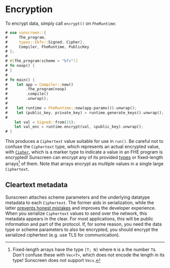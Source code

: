 # Encryption
To encrypt data, simply call `encrypt()` on `FheRuntime`:
```rust
# use sunscreen::{
#     fhe_program,
#     types::{bfv::Signed, Cipher},
#     Compiler, FheRuntime, PublicKey
# };
#
# #[fhe_program(scheme = "bfv")]
# fn noop() {
# }
#
# fn main() {
#    let app = Compiler::new()
#        .fhe_program(noop)
#        .compile()
#        .unwrap();
#
#    let runtime = FheRuntime::new(app.params()).unwrap();
#    let (public_key, private_key) = runtime.generate_keys().unwrap();
#
    let val = Signed::from(15);
    let val_enc = runtime.encrypt(val, &public_key).unwrap();
# }
```

This produces a `Ciphertext` value suitable for use in `run()`. Be careful not to confuse the `Ciphertext` type, which represents an actual encrypted value, with [`Cipher`](/fhe_programs/types/cipher.md), which is a marker type to indicate a value in an FHE program is encrypted! Sunscreen can encrypt any of its provided [types](./fhe_programs/types/types.md) or fixed-length arrays[^1] of them. Note that arrays encrypt as multiple values in a single large `Ciphertext`.

[^1]: Fixed-length arrays have the type `[T; N]` where `N` is a the number `T`s. Don't confuse these with `Vec<T>`, which does not encode the length in its type! Sunscreen does not support `Vecs`.

## Cleartext metadata
Sunscreen attaches scheme parameters and the underlying datatype metadata to each `Ciphertext`. The former aids in serialization, while the latter [prevents honest mistakes](/fhe_programs/runtime/running_fhe_programs.md#validation) and improves the developer experience. When you serialize `Ciphertext` values to send over the network, this metadata appears in the clear. For most applications, this will be public information and part of the protocol. If, for some reason, you need the data type or scheme parameters to also be encrypted, you should encrypt the serialized ciphertext (e.g. use TLS for communication).
